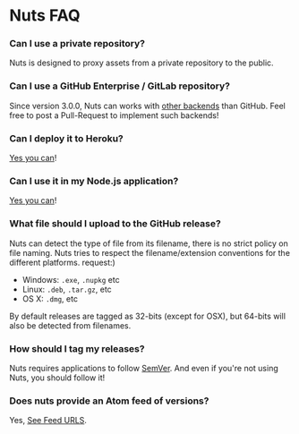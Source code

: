 # Nuts FAQ

### Can I use a private repository?

Nuts is designed to proxy assets from a private repository to the public.

### Can I use a GitHub Enterprise / GitLab repository?

Since version 3.0.0, Nuts can works with [other backends](https://github.com/GitbookIO/nuts/tree/master/lib/backends) than GitHub. Feel free to post a Pull-Request to implement such backends!

### Can I deploy it to Heroku?

[Yes you can](deploy.md)!

### Can I use it in my Node.js application?

[Yes you can](module.md)!

### What file should I upload to the GitHub release?

Nuts can detect the type of file from its filename, there is no strict policy on file naming. Nuts tries to respect the filename/extension conventions for the different platforms. request:)

- Windows: `.exe`, `.nupkg` etc
- Linux: `.deb`, `.tar.gz`, etc
- OS X: `.dmg`, etc

By default releases are tagged as 32-bits (except for OSX), but 64-bits will also be detected from filenames.

### How should I tag my releases?

Nuts requires applications to follow [SemVer](http://semver.org). And even if you're not using Nuts, you should follow it!

### Does nuts provide an Atom feed of versions?

Yes, [See Feed URLS](./urls.md).
